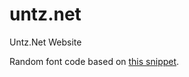 # untz.net
Untz.Net Website

Random font code based on [this snippet](https://stackoverflow.com/questions/21862759/how-do-i-generate-a-random-font-to-a-line-of-text-every-time-page-is-refreshed).
